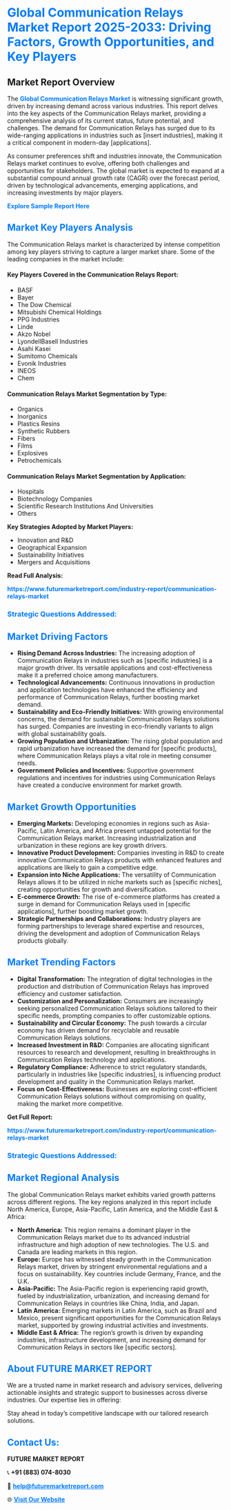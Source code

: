 <h1 style="color: #007BFF;">Global Communication Relays Market Report 2025-2033: Driving Factors, Growth Opportunities, and Key Players</h1>

<section id="overview">
<h2>Market Report Overview</h2>
<p>The <a href="https://www.futuremarketreport.com/industry-report/communication-relays-market" style="color: #007BFF; text-decoration: none;"><strong>Global Communication Relays Market</strong></a> is witnessing significant growth, driven by increasing demand across various industries. This report delves into the key aspects of the Communication Relays market, providing a comprehensive analysis of its current status, future potential, and challenges. The demand for Communication Relays has surged due to its wide-ranging applications in industries such as [insert industries], making it a critical component in modern-day [applications].</p>
<p>As consumer preferences shift and industries innovate, the Communication Relays market continues to evolve, offering both challenges and opportunities for stakeholders. The global market is expected to expand at a substantial compound annual growth rate (CAGR) over the forecast period, driven by technological advancements, emerging applications, and increasing investments by major players.</p>
</section>

<section id="overview">
<p><a href="https://www.futuremarketreport.com/request-sample/reportId=34249" style="color: #007BFF; text-decoration: none;"><strong>Explore Sample Report Here</strong></a></p>
</section>

<section id="key-players">
<h2 style="color: #007BFF;">Market Key Players Analysis</h2>
<p>The Communication Relays market is characterized by intense competition among key players striving to capture a larger market share. Some of the leading companies in the market include:</p>
<h4>Key Players Covered in the Communication Relays Report:</h4>
<ul><li>BASF</li><li>Bayer</li><li>The Dow Chemical</li><li>Mitsubishi Chemical Holdings</li><li>PPG Industries</li><li>Linde</li><li>Akzo Nobel</li><li>LyondellBasell Industries</li><li>Asahi Kasei</li><li>Sumitomo Chemicals</li><li>Evonik Industries</li><li>INEOS</li><li>Chem</li></ul>
<h4>Communication Relays Market Segmentation by Type:</h4>
<ul><li>Organics</li><li>Inorganics</li><li>Plastics Resins</li><li>Synthetic Rubbers</li><li>Fibers</li><li>Films</li><li>Explosives</li><li>Petrochemicals</li></ul>

<h4>Communication Relays Market Segmentation by Application:</h4>
<ul><li>Hospitals</li><li>Biotechnology Companies</li><li>Scientific Research Institutions And Universities</li><li>Others</li></ul>
<p><strong>Key Strategies Adopted by Market Players:</strong></p>
<ul>
<li>Innovation and R&D</li>
<li>Geographical Expansion</li>
<li>Sustainability Initiatives</li>
<li>Mergers and Acquisitions</li>
</ul>
</section>

<section>
<p><strong>Read Full Analysis: </strong></p><a href="https://www.futuremarketreport.com/industry-report/communication-relays-market" style="color: #007BFF; text-decoration: none;"><strong>https://www.futuremarketreport.com/industry-report/communication-relays-market</strong></a>
<h3 style="color: #007BFF;">Strategic Questions Addressed:</h3>
</section>

<section id="driving-factors">
<h2 style="color: #007BFF;">Market Driving Factors</h2>
<ul>
<li><strong>Rising Demand Across Industries:</strong> The increasing adoption of Communication Relays in industries such as [specific industries] is a major growth driver. Its versatile applications and cost-effectiveness make it a preferred choice among manufacturers.</li>
<li><strong>Technological Advancements:</strong> Continuous innovations in production and application technologies have enhanced the efficiency and performance of Communication Relays, further boosting market demand.</li>
<li><strong>Sustainability and Eco-Friendly Initiatives:</strong> With growing environmental concerns, the demand for sustainable Communication Relays solutions has surged. Companies are investing in eco-friendly variants to align with global sustainability goals.</li>
<li><strong>Growing Population and Urbanization:</strong> The rising global population and rapid urbanization have increased the demand for [specific products], where Communication Relays plays a vital role in meeting consumer needs.</li>
<li><strong>Government Policies and Incentives:</strong> Supportive government regulations and incentives for industries using Communication Relays have created a conducive environment for market growth.</li>
</ul>
</section>

<section id="growth-opportunities">
<h2 style="color: #007BFF;">Market Growth Opportunities</h2>
<ul>
<li><strong>Emerging Markets:</strong> Developing economies in regions such as Asia-Pacific, Latin America, and Africa present untapped potential for the Communication Relays market. Increasing industrialization and urbanization in these regions are key growth drivers.</li>
<li><strong>Innovative Product Development:</strong> Companies investing in R&D to create innovative Communication Relays products with enhanced features and applications are likely to gain a competitive edge.</li>
<li><strong>Expansion into Niche Applications:</strong> The versatility of Communication Relays allows it to be utilized in niche markets such as [specific niches], creating opportunities for growth and diversification.</li>
<li><strong>E-commerce Growth:</strong> The rise of e-commerce platforms has created a surge in demand for Communication Relays used in [specific applications], further boosting market growth.</li>
<li><strong>Strategic Partnerships and Collaborations:</strong> Industry players are forming partnerships to leverage shared expertise and resources, driving the development and adoption of Communication Relays products globally.</li>
</ul>
</section>

<section id="trending-factors">
<h2 style="color: #007BFF;">Market Trending Factors</h2>
<ul>
<li><strong>Digital Transformation:</strong> The integration of digital technologies in the production and distribution of Communication Relays has improved efficiency and customer satisfaction.</li>
<li><strong>Customization and Personalization:</strong> Consumers are increasingly seeking personalized Communication Relays solutions tailored to their specific needs, prompting companies to offer customizable options.</li>
<li><strong>Sustainability and Circular Economy:</strong> The push towards a circular economy has driven demand for recyclable and reusable Communication Relays solutions.</li>
<li><strong>Increased Investment in R&D:</strong> Companies are allocating significant resources to research and development, resulting in breakthroughs in Communication Relays technology and applications.</li>
<li><strong>Regulatory Compliance:</strong> Adherence to strict regulatory standards, particularly in industries like [specific industries], is influencing product development and quality in the Communication Relays market.</li>
<li><strong>Focus on Cost-Effectiveness:</strong> Businesses are exploring cost-efficient Communication Relays solutions without compromising on quality, making the market more competitive.</li>
</ul>
</section>

<section>
<p><strong>Get Full Report: </strong></p><a href="https://www.futuremarketreport.com/industry-report/communication-relays-market" style="color: #007BFF; text-decoration: none;"><strong>https://www.futuremarketreport.com/industry-report/communication-relays-market</strong></a>
<h3 style="color: #007BFF;">Strategic Questions Addressed:</h3>
</section>


<section id="regional-analysis">
<h2 style="color: #007BFF;">Market Regional Analysis</h2>
<p>The global Communication Relays market exhibits varied growth patterns across different regions. The key regions analyzed in this report include North America, Europe, Asia-Pacific, Latin America, and the Middle East & Africa:</p>
<ul>
<li><strong>North America:</strong> This region remains a dominant player in the Communication Relays market due to its advanced industrial infrastructure and high adoption of new technologies. The U.S. and Canada are leading markets in this region.</li>
<li><strong>Europe:</strong> Europe has witnessed steady growth in the Communication Relays market, driven by stringent environmental regulations and a focus on sustainability. Key countries include Germany, France, and the U.K.</li>
<li><strong>Asia-Pacific:</strong> The Asia-Pacific region is experiencing rapid growth, fueled by industrialization, urbanization, and increasing demand for Communication Relays in countries like China, India, and Japan.</li>
<li><strong>Latin America:</strong> Emerging markets in Latin America, such as Brazil and Mexico, present significant opportunities for the Communication Relays market, supported by growing industrial activities and investments.</li>
<li><strong>Middle East & Africa:</strong> The region’s growth is driven by expanding industries, infrastructure development, and increasing demand for Communication Relays in sectors like [specific sectors].</li>
</ul>
</section>

<footer>
<h2 style="color: #007BFF;">About FUTURE MARKET REPORT</h2>
<p>We are a trusted name in market research and advisory services, delivering actionable insights and strategic support to businesses across diverse industries. Our expertise lies in offering:</p>

<p>Stay ahead in today’s competitive landscape with our tailored research solutions.</p>

<h2 style="color: #007BFF;">Contact Us:</h2>
<p><strong>FUTURE MARKET REPORT</strong></p>
<p>📞 <strong>+91 (883) 074-8030</strong></p>
<p>📧 <strong><a href="mailto:help@futuremarketreport.com" style="color: #007BFF;">help@futuremarketreport.com</a></strong></p>
<p>🌐 <strong><a href="https://www.futuremarketreport.com/" style="color: #007BFF;">Visit Our Website</a></strong></p>
</footer>